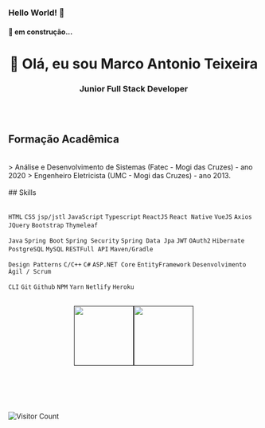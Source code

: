 ### Hello World! 👋


<h4> 
	🚧 em construção... 
</h4> 

<h1 align="center"> 🤝 Olá, eu sou Marco Antonio Teixeira </h1>

<h3 align="center">  Junior Full Stack  Developer  </h3>
<br/>
<br/>


## Formação Acadêmica
<br/>
> Análise e Desenvolvimento de Sistemas (Fatec - Mogi das Cruzes) - ano 2020
> Engenheiro Eletricista (UMC - Mogi das Cruzes) - ano 2013.

<br/>
<br/>
## Skills
<br/>
<br/>


`HTML` `CSS` `jsp/jstl` `JavaScript` `Typescript` `ReactJS` `React Native` `VueJS` `Axios` `JQuery` `Bootstrap` `Thymeleaf`


`Java` `Spring Boot` `Spring Security` `Spring Data Jpa` `JWT` `OAuth2` `Hibernate` `PostgreSQL` `MySQL` `RESTFull API` `Maven/Gradle`


`Design Patterns` `C/C++` `C#` `ASP.NET Core` `EntityFramework`  `Desenvolvimento Ágil / Scrum`


`CLI` `Git` `Github` `NPM` `Yarn` `Netlify` `Heroku`
<br/>
<br/>


<p align='center'>
    <a href="">
        <img align="center" height='120px' src="https://github-readme-stats.vercel.app/api?username=MAntonioST&hide_title=true&show_icons=true&include_all_commits=true&line_height=21&bg_color=0,EC6C6C,FFD479,FFFC79,73FA79&theme=graywhite" /><img align="center" height='120px' src="https://github-readme-stats.vercel.app/api/top-langs/?username=MAntonioST&hide=html,css&hide_title=true&layout=compact&bg_color=0,73FA79,73FDFF,7A81FF&theme=graywhite" />
    </a>
</p>
<br/>
<br/>

<p align='left'>
<br/>

![Visitor Count](https://profile-counter.glitch.me/MAntonioST/count.svg)  

<br />
 </p>
 
